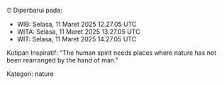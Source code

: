 ⏰ Diperbarui pada:
- WIB: Selasa, 11 Maret 2025 12.27.05 UTC
- WITA: Selasa, 11 Maret 2025 13.27.05 UTC
- WIT: Selasa, 11 Maret 2025 14.27.05 UTC

Kutipan Inspiratif:
"The human spirit needs places where nature has not been rearranged by the hand of man."


Kategori: nature

